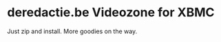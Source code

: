 deredactie.be Videozone for XBMC
================================

Just zip and install. More goodies on the way.
